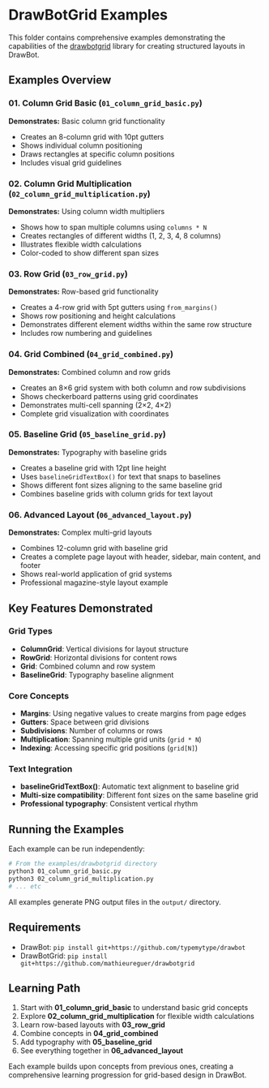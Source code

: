 # DrawBotGrid Examples

This folder contains comprehensive examples demonstrating the capabilities of the [drawbotgrid](https://github.com/mathieureguer/drawbotgrid) library for creating structured layouts in DrawBot.

## Examples Overview

### 01. Column Grid Basic (`01_column_grid_basic.py`)
**Demonstrates:** Basic column grid functionality
- Creates an 8-column grid with 10pt gutters
- Shows individual column positioning
- Draws rectangles at specific column positions
- Includes visual grid guidelines

### 02. Column Grid Multiplication (`02_column_grid_multiplication.py`)
**Demonstrates:** Using column width multipliers
- Shows how to span multiple columns using `columns * N`
- Creates rectangles of different widths (1, 2, 3, 4, 8 columns)
- Illustrates flexible width calculations
- Color-coded to show different span sizes

### 03. Row Grid (`03_row_grid.py`)
**Demonstrates:** Row-based grid functionality
- Creates a 4-row grid with 5pt gutters using `from_margins()`
- Shows row positioning and height calculations
- Demonstrates different element widths within the same row structure
- Includes row numbering and guidelines

### 04. Grid Combined (`04_grid_combined.py`)
**Demonstrates:** Combined column and row grids
- Creates an 8×6 grid system with both column and row subdivisions
- Shows checkerboard patterns using grid coordinates
- Demonstrates multi-cell spanning (2×2, 4×2)
- Complete grid visualization with coordinates

### 05. Baseline Grid (`05_baseline_grid.py`)
**Demonstrates:** Typography with baseline grids
- Creates a baseline grid with 12pt line height
- Uses `baselineGridTextBox()` for text that snaps to baselines
- Shows different font sizes aligning to the same baseline grid
- Combines baseline grids with column grids for text layout

### 06. Advanced Layout (`06_advanced_layout.py`)
**Demonstrates:** Complex multi-grid layouts
- Combines 12-column grid with baseline grid
- Creates a complete page layout with header, sidebar, main content, and footer
- Shows real-world application of grid systems
- Professional magazine-style layout example

## Key Features Demonstrated

### Grid Types
- **ColumnGrid**: Vertical divisions for layout structure
- **RowGrid**: Horizontal divisions for content rows
- **Grid**: Combined column and row system
- **BaselineGrid**: Typography baseline alignment

### Core Concepts
- **Margins**: Using negative values to create margins from page edges
- **Gutters**: Space between grid divisions
- **Subdivisions**: Number of columns or rows
- **Multiplication**: Spanning multiple grid units (`grid * N`)
- **Indexing**: Accessing specific grid positions (`grid[N]`)

### Text Integration
- **baselineGridTextBox()**: Automatic text alignment to baseline grid
- **Multi-size compatibility**: Different font sizes on the same baseline grid
- **Professional typography**: Consistent vertical rhythm

## Running the Examples

Each example can be run independently:

```bash
# From the examples/drawbotgrid directory
python3 01_column_grid_basic.py
python3 02_column_grid_multiplication.py
# ... etc
```

All examples generate PNG output files in the `output/` directory.

## Requirements

- DrawBot: `pip install git+https://github.com/typemytype/drawbot`
- DrawBotGrid: `pip install git+https://github.com/mathieureguer/drawbotgrid`

## Learning Path

1. Start with **01_column_grid_basic** to understand basic grid concepts
2. Explore **02_column_grid_multiplication** for flexible width calculations  
3. Learn row-based layouts with **03_row_grid**
4. Combine concepts in **04_grid_combined**
5. Add typography with **05_baseline_grid**
6. See everything together in **06_advanced_layout**

Each example builds upon concepts from previous ones, creating a comprehensive learning progression for grid-based design in DrawBot.